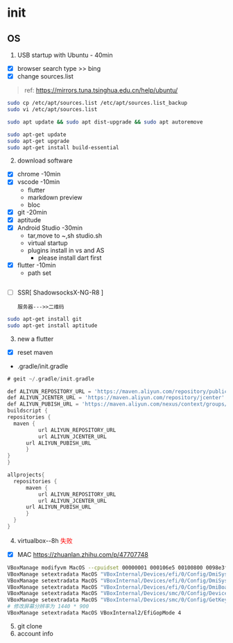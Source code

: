 # init
## OS
1. USB startup with Ubuntu - 40min
  - [x] browser search type >> bing
  - [x] change sources.list
> ref: https://mirrors.tuna.tsinghua.edu.cn/help/ubuntu/
```bash
sudo cp /etc/apt/sources.list /etc/apt/sources.list_backup
sudo vi /etc/apt/sources.list

sudo apt update && sudo apt dist-upgrade && sudo apt autoremove

sudo apt-get update
sudo apt-get upgrade
sudo apt-get install build-essential
```
2. download software
  - [x] chrome  -10min
  - [x] vscode  -10min
    * flutter
    * markdown preview
    * bloc
  - [x] git     -20min
  - [x] aptitude
  - [x] Android Studio -30min
    * tar,move to ~,sh studio.sh
    * virtual startup
    * plugins install in vs and AS
      + please install dart first
  - [x] flutter -10min
    * path set
    ```bash

    ```
  - [ ] SSR[ ShadowsocksX-NG-R8 ]
    ```
    服务器--->>二维码
    ```
```bash
sudo apt-get install git
sudo apt-get install aptitude
```
3. new a flutter
  - [x] reset maven
  * .gradle/init.gradle
  ```dart
  # geit ~/.gradle/init.gradle

def ALIYUN_REPOSITORY_URL = 'https://maven.aliyun.com/repository/public'
def ALIYUN_JCENTER_URL = 'https://maven.aliyun.com/repository/jcenter'
def ALIYUN_PUBISH_URL = 'https://maven.aliyun.com/nexus/context/groups/publish'
buildscript {
  repositories {
  	maven {
            url ALIYUN_REPOSITORY_URL
            url ALIYUN_JCENTER_URL
	    url ALIYUN_PUBISH_URL
        }
  }
}

allprojects{
    repositories {
        maven {
            url ALIYUN_REPOSITORY_URL
            url ALIYUN_JCENTER_URL
	    url ALIYUN_PUBISH_URL
        }
    }
}
  ```
4. virtualbox--8h  <font color=red>失败</font>
 - [x] MAC
https://zhuanlan.zhihu.com/p/47707748
```bash
VBoxManage modifyvm MacOS --cpuidset 00000001 000106e5 00100800 0098e3fd bfebfbff
VBoxManage setextradata MacOS "VBoxInternal/Devices/efi/0/Config/DmiSystemProduct" "iMac11,3"
VBoxManage setextradata MacOS "VBoxInternal/Devices/efi/0/Config/DmiSystemVersion" "1.0"
VBoxManage setextradata MacOS "VBoxInternal/Devices/efi/0/Config/DmiBoardProduct" "Iloveapple"
VBoxManage setextradata MacOS "VBoxInternal/Devices/smc/0/Config/DeviceKey" "ourhardworkbythesewordsguardedpleasedontsteal(c)AppleComputerInc"
VBoxManage setextradata MacOS "VBoxInternal/Devices/smc/0/Config/GetKeyFromRealSMC" 1
# 修改屏幕分辨率为 1440 * 900
VBoxManage setextradata MacOS VBoxInternal2/EfiGopMode 4
```

5. git clone
6. account info
